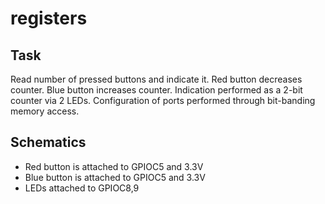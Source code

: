 # registers

## Task
Read number of pressed buttons and indicate it. Red button decreases counter. Blue button increases counter. Indication performed as a 2-bit counter via 2 LEDs. Configuration of ports performed through bit-banding memory access.

## Schematics

- Red button is attached to GPIOC5 and 3.3V
- Blue button is attached to GPIOC5 and 3.3V
- LEDs attached to GPIOC8,9